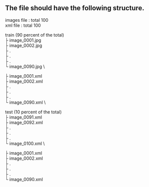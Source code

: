 ## The file should have the following structure.

images file : total 100 \
xml file : total 100

train (90 percent of the total) \
  ├ image_0001.jpg \
  ├ image_0002.jpg \
  ├ . \
  ├ . \
  ├ . \
  └ image_0090.jpg \

  ├ image_0001.xml \
  ├ image_0002.xml \
  ├ . \
  ├ . \
  ├ . \
  └ image_0090.xml \

test (10 percent of the total) \
  ├ image_0091.xml \
  ├ image_0092.xml \
  ├ . \
  ├ . \
  ├ . \
  └ image_0100.xml \

  ├ image_0001.xml \
  ├ image_0002.xml \
  ├ . \
  ├ . \
  ├ . \
  └ image_0090.xml
